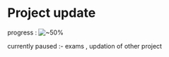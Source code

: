 # Project update
progress : ![~50%](https://progress-bar.dev/50) 

currently paused :- exams , updation of other project


